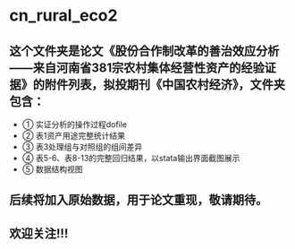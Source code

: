 # cn_rural_eco2
## 这个文件夹是论文《股份合作制改革的善治效应分析——来自河南省381宗农村集体经营性资产的经验证据》的附件列表，拟投期刊《中国农村经济》，文件夹包含： 

- ①	实证分析的操作过程dofile
- ②	表1资产用途完整统计结果
- ③	表3处理组与对照组的组间差异
- ④	表5-6、表8-13的完整回归结果，以stata输出界面截图展示
- ⑤	数据结构视图 


## 后续将加入原始数据，用于论文重现，敬请期待。 
## 欢迎关注!!!
